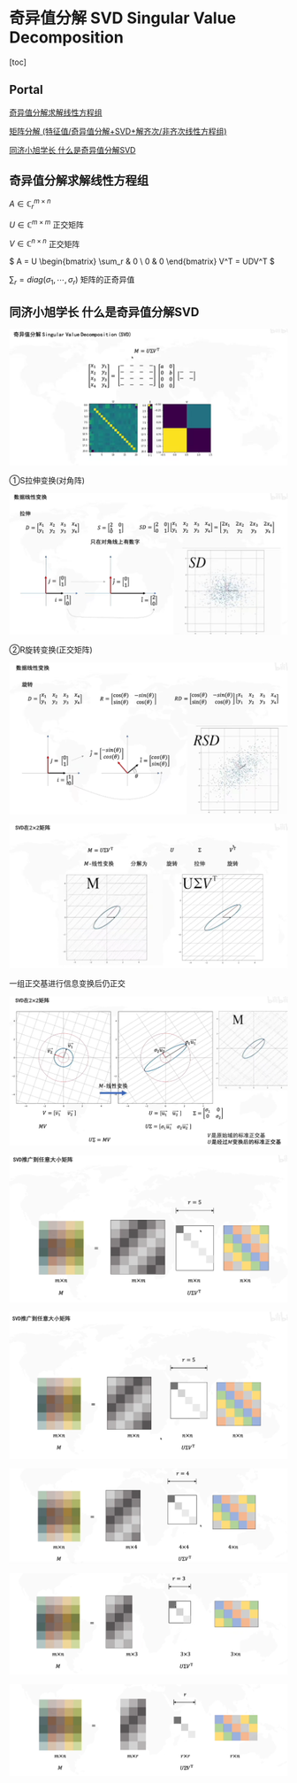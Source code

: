 # 奇异值分解 SVD Singular Value Decomposition

[toc]

## Portal

[奇异值分解求解线性方程组](https://zhuanlan.zhihu.com/p/588365100)

[矩阵分解 (特征值/奇异值分解+SVD+解齐次/非齐次线性方程组)](https://blog.csdn.net/MyArrow/article/details/53780972)

[同济小旭学长 什么是奇异值分解SVD](https://www.bilibili.com/video/BV16A411T7zX)

## 奇异值分解求解线性方程组

$A \in \mathbb{C}^{m \times n}_r$ 

$U \in \mathbb{C}^{m \times m}$ 正交矩阵

$V \in \mathbb{C}^{n \times n}$ 正交矩阵

$ A = U
\begin{bmatrix}
   \sum_r & 0 \\
   0 & 0 
\end{bmatrix}
V^T = UDV^T $

$\sum_r = diag(\sigma_1,\cdots,\sigma_r)$ 矩阵的正奇异值



## 同济小旭学长 什么是奇异值分解SVD

![](Pics/svd001.png)

①S拉伸变换(对角阵)

![](Pics/svd002.png)

②R旋转变换(正交矩阵)

![](Pics/svd003.png)

![](Pics/svd004.png)

一组正交基进行信息变换后仍正交

![](Pics/svd005.png)

![](Pics/svd006.png)

![](Pics/svd007.png)

![](Pics/svd008.png)

![](Pics/svd009.png)

![](Pics/svd010.png)
